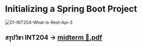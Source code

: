 # Initializing a Spring Boot Project
![01-INT204-What-is-Rest-Api-3](https://github.com/moodmoon/ForJavaINT204/assets/111360164/8078c9e4-7abd-4a39-a823-f01c2ac8129d)
## สรุปวิชา INT204 -> [midterm 🧃.pdf](https://github.com/moodmoon/ForJavaINT204/files/14876301/midterm.pdf)
